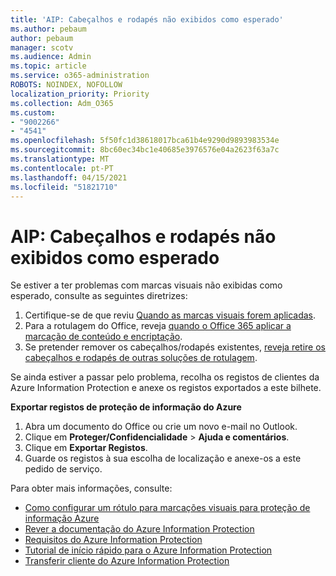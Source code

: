 ```yaml
---
title: 'AIP: Cabeçalhos e rodapés não exibidos como esperado'
ms.author: pebaum
author: pebaum
manager: scotv
ms.audience: Admin
ms.topic: article
ms.service: o365-administration
ROBOTS: NOINDEX, NOFOLLOW
localization_priority: Priority
ms.collection: Adm_O365
ms.custom:
- "9002266"
- "4541"
ms.openlocfilehash: 5f50fc1d38618017bca61b4e9290d9893983534e
ms.sourcegitcommit: 8bc60ec34bc1e40685e3976576e04a2623f63a7c
ms.translationtype: MT
ms.contentlocale: pt-PT
ms.lasthandoff: 04/15/2021
ms.locfileid: "51821710"
---
```

# <a name="aip-headers-and-footers-not-displaying-as-expected"></a>AIP: Cabeçalhos e rodapés não exibidos como esperado

Se estiver a ter problemas com marcas visuais não exibidas como esperado, consulte as seguintes diretrizes:

1. Certifique-se de que reviu [Quando as marcas visuais forem aplicadas](https://docs.microsoft.com/azure/information-protection/configure-policy-markings#when-visual-markings-are-applied).
2. Para a rotulagem do Office, reveja [quando o Office 365 aplicar a marcação de conteúdo e encriptação](https://docs.microsoft.com/microsoft-365/compliance/sensitivity-labels-office-apps#when-office-apps-apply-content-marking-and-encryption).
3. Se pretender remover os cabeçalhos/rodapés existentes, [reveja retire os cabeçalhos e rodapés de outras soluções de rotulagem](https://docs.microsoft.com/azure/information-protection/rms-client/client-admin-guide-customizations#remove-headers-and-footers-from-other-labeling-solutions).

Se ainda estiver a passar pelo problema, recolha os registos de clientes da Azure Information Protection e anexe os registos exportados a este bilhete.

**Exportar registos de proteção de informação do Azure**

1. Abra um documento do Office ou crie um novo e-mail no Outlook.
2. Clique em **Proteger/Confidencialidade** > **Ajuda e comentários**.
3. Clique em **Exportar Registos**.
4. Guarde os registos à sua escolha de localização e anexe-os a este pedido de serviço.

Para obter mais informações, consulte:

- [Como configurar um rótulo para marcações visuais para proteção de informação Azure](https://docs.microsoft.com/azure/information-protection/configure-policy-markings)
- [Rever a documentação do Azure Information Protection](https://docs.microsoft.com/azure/information-protection/what-is-information-protection)
- [Requisitos do Azure Information Protection](https://docs.microsoft.com/azure/information-protection/get-started/requirements)
- [Tutorial de início rápido para o Azure Information Protection](https://docs.microsoft.com/azure/information-protection/get-started/infoprotect-quick-start-tutorial)
- [Transferir cliente do Azure Information Protection](https://www.microsoft.com/download/details.aspx?id=53018)
